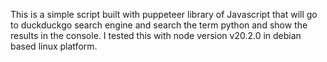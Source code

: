 This is a simple script built with puppeteer library of Javascript that will go to duckduckgo search engine and search the term python and show the results in the console.
I tested this with node version v20.2.0 in debian based linux platform.

